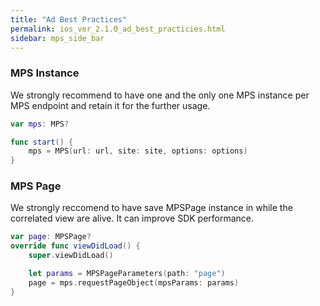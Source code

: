 ```yaml
---
title: "Ad Best Practices"
permalink: ios_ver_2.1.0_ad_best_practicies.html
sidebar: mps_side_bar
---
```


### MPS Instance 
We strongly recommend to have one and the only one MPS instance per MPS endpoint and retain it for the further usage.

```swift
var mps: MPS?

func start() {
    mps = MPS(url: url, site: site, options: options)
}
```


### MPS Page

We strongly reccomend to have save MPSPage instance in while the correlated view are alive. It can improve SDK performance.

```swift
var page: MPSPage?
override func viewDidLoad() {
    super.viewDidLoad()

    let params = MPSPageParameters(path: "page")
    page = mps.requestPageObject(mpsParams: params)
}
```